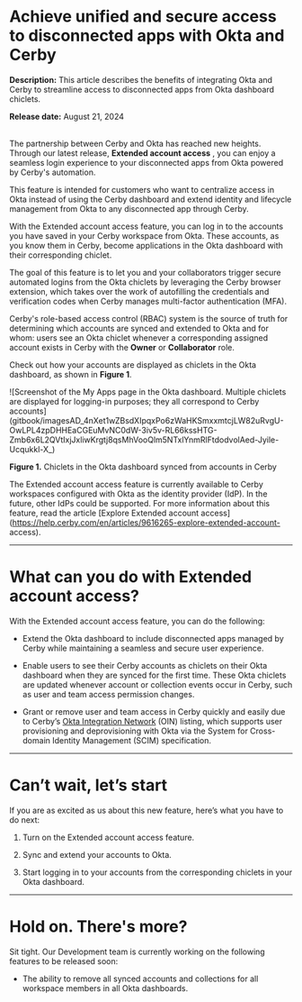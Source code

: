 # Achieve unified and secure access to disconnected apps with Okta and Cerby

**Description:** This article describes the benefits of integrating Okta and Cerby to streamline access to disconnected apps from Okta dashboard chiclets.

**Release date:** August 21, 2024  
​  
  
The partnership between Cerby and Okta has reached new heights. Through our
latest release, **Extended account access** , you can enjoy a seamless login
experience to your disconnected apps from Okta powered by Cerby's automation.

This feature is intended for customers who want to centralize access in Okta
instead of using the Cerby dashboard and extend identity and lifecycle
management from Okta to any disconnected app through Cerby.

With the Extended account access feature, you can log in to the accounts you
have saved in your Cerby workspace from Okta. These accounts, as you know them
in Cerby, become applications in the Okta dashboard with their corresponding
chiclet.

The goal of this feature is to let you and your collaborators trigger secure
automated logins from the Okta chiclets by leveraging the Cerby browser
extension, which takes over the work of autofilling the credentials and
verification codes when Cerby manages multi-factor authentication (MFA).

Cerby's role-based access control (RBAC) system is the source of truth for
determining which accounts are synced and extended to Okta and for whom: users
see an Okta chiclet whenever a corresponding assigned account exists in Cerby
with the **Owner** or **Collaborator** role.

Check out how your accounts are displayed as chiclets in the Okta dashboard,
as shown in **Figure 1**.

![Screenshot of the My Apps page in the Okta dashboard. Multiple chiclets are
displayed for logging-in purposes; they all correspond to Cerby
accounts](gitbook/imagesAD_4nXet1wZBsdXIpqxPo6zWaHKSmxxmtcjLW82uRvgU-
OwLPL4zpDHHEaCGEuMvNC0dW-3iv5v-RL66kssHTG-
Zmb6x6L2QVtIxjJxliwKrgtj8qsMhVooQlm5NTxlYnmRlFtdodvolAed-Jyile-Ucqukkl-X_)

**Figure 1.** Chiclets in the Okta dashboard synced from accounts in Cerby

The Extended account access feature is currently available to Cerby workspaces
configured with Okta as the identity provider (IdP). In the future, other IdPs
could be supported. For more information about this feature, read the article
[Explore Extended account
access](https://help.cerby.com/en/articles/9616265-explore-extended-account-
access).

* * *

# What can you do with Extended account access?

With the Extended account access feature, you can do the following:

  * Extend the Okta dashboard to include disconnected apps managed by Cerby while maintaining a seamless and secure user experience.

  * Enable users to see their Cerby accounts as chiclets on their Okta dashboard when they are synced for the first time. These Okta chiclets are updated whenever account or collection events occur in Cerby, such as user and team access permission changes. 

  * Grant or remove user and team access in Cerby quickly and easily due to Cerby’s [Okta Integration Network](https://www.okta.com/integrations/cerby/) (OIN) listing, which supports user provisioning and deprovisioning with Okta via the System for Cross-domain Identity Management (SCIM) specification.

* * *

# Can’t wait, let’s start

If you are as excited as us about this new feature, here’s what you have to do
next:

  1. Turn on the Extended account access feature.

  2. Sync and extend your accounts to Okta. 

  3. Start logging in to your accounts from the corresponding chiclets in your Okta dashboard.

* * *

# Hold on. There's more?

Sit tight. Our Development team is currently working on the following features
to be released soon:

  * The ability to remove all synced accounts and collections for all workspace members in all Okta dashboards.

